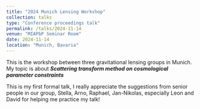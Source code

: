 ```yaml
---
title: "2024 Munich Lensing Workshop"
collection: talks
type: "Conference proceedings talk"
permalink: /talks/2024-11-14
venue: "MIAPbP Seminar Room"
date: 2024-11-14
location: "Munich, Bavaria"
---
```


This is the workshop between three gravitational lensing groups in Munich. My topic is about _**Scattering transform method on cosmological parameter constraints**_

This is my first formal talk, I really appreciate the suggestions from senior people in our group, Stella, Arno, Raphael, Jan-Nikolas, especially Leon and David for helping me practice my talk!
